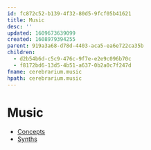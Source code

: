 ```yaml
---
id: fc872c52-b139-4f32-80d5-9fcf05b41621
title: Music
desc: ''
updated: 1609673639099
created: 1608979394255
parent: 919a3a68-d78d-4403-aca5-ea6e722ca35b
children:
  - d2b54b6d-c5c9-476c-9f7e-e2e9c096b70c
  - f8172bd6-13d5-4b51-a637-0b2a0c7f247d
fname: cerebrarium.music
hpath: cerebrarium.music
---
```

# Music

- [Concepts](d2b54b6d-c5c9-476c-9f7e-e2e9c096b70c)
- [Synths](f8172bd6-13d5-4b51-a637-0b2a0c7f247d)

